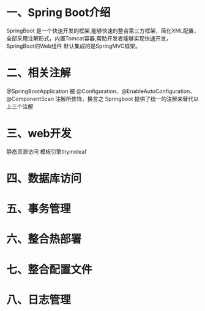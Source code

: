 # 一、Spring Boot介绍
SpringBoot 是一个快速开发的框架,能够快速的整合第三方框架，简化XML配置，全部采用注解形式，内置Tomcat容器,帮助开发者能够实现快速开发，SpringBoot的Web组件 默认集成的是SpringMVC框架。

# 二、相关注解
@SpringBootApplication 被 @Configuration、@EnableAutoConfiguration、@ComponentScan 注解所修饰，换言之 Springboot 提供了统一的注解来替代以上三个注解

# 三、web开发
静态资源访问
模板引擎thymeleaf
# 四、数据库访问
# 五、事务管理
# 六、整合热部署
# 七、整合配置文件
# 八、日志管理